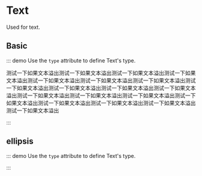 # Text

Used for text.

## Basic

::: demo Use the `type` attribute to define Text's type.

<sy-text :rows="2">测试一下如果文本溢出测试一下如果文本溢出测试一下如果文本溢出测试一下如果文本溢出测试一下如果文本溢出测试一下如果文本溢出测试一下如果文本溢出测试一下如果文本溢出测试一下如果文本溢出测试一下如果文本溢出测试一下如果文本溢出测试一下如果文本溢出测试一下如果文本溢出测试一下如果文本溢出测试一下如果文本溢出测试一下如果文本溢出测试一下如果文本溢出测试一下如果文本溢出测试一下如果文本溢出</sy-text>

:::

## ellipsis

::: demo Use the `type` attribute to define Text's type.

<sy-text :rows="2" expand-text="展开" collapse-text="收回" content="测试一下如果文本溢出测试一下如果文本溢出测试一下如果文本溢出测试一下如果文本溢出测试一下如果文本溢出测试一下如果文本溢出测试一下如果文本溢出测试一下如果文本溢出测试一下如果文本溢出测试一下如果文本溢出测试一下如果文本溢出测试一下如果文本溢出测试一下如果文本溢出测试一下如果文本溢出测试一下如果文本溢出测试一下如果文本溢出测试一下如果文本溢出测试一下如果文本溢出测试一下如果文本溢出"></sy-text>

:::
